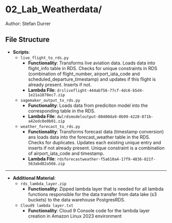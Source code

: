 

# 02\_Lab\_Weatherdata/

Author: Stefan Durrer

## File Structure

- **Scripts**:
  - `live_flight_to_rds.py`
    - **Functionality**: Transforms live aviation data. Loads data into flight_info table in RDS. Checks for unique constraints in RDS (combination of flight_number, airport_iata_code and scheduled_departure_timestamp) and updates if this flight is already present. Inserts if not.
    - **Lambda File**: `drsliveflight-444abf56-77cf-4dc6-b5d4-1e21a1878ec7.zip`
  - `sagemaker_output_to_rds.py`
    - **Functionality**: Loads data from prediciton model into the corresponding table in the RDS.
    - **Lambda File**: `dwlrdsmodeloutput-08400da9-0b99-4228-871b-a42edc0e0b01.zip`
  - `weather_forecast_to_rds.py`
    - **Functionality**: Transforms forecast data (timestamp conversion) ans loads data into the forecast_weather table in the RDS. Checks for duplicates. Updates each existing unique entry and inserts if not already present. Unique constraint is a combination of airport_iata_code and timestamp. 
    - **Lambda File**: `rdsforecastweather-f5a610a4-17f9-4836-821f-563abd82a566.zip`

---

- **Additional Material**:
  - `rds_lambda_layer.zip`
    - **Functionality**: Zipped lambda layer that is needed for all lambda functions responsible for the data transfer from data lake (s3 buckets) to the data warehouse PostgresRDS.
  - `Cloud9 lambda layer.txt`
    - **Functionality**: Cloud 9 Console code for the lambda layer creation in Amazon Linux 2023 environment









